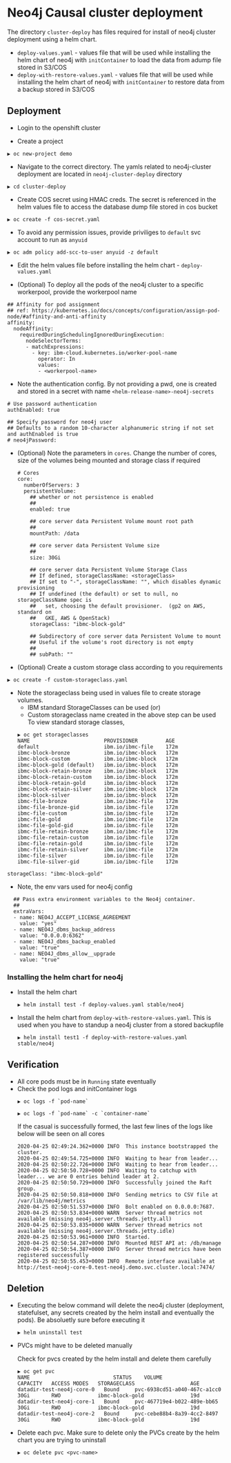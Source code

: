 # Neo4j Causal cluster deployment

The directory `cluster-deploy` has files required for install of neo4j cluster deployment using a helm chart. 

- `deploy-values.yaml` - values file that will be used while installing the helm chart of neo4j with `initContainer` to load the data from adump file stored in S3/COS
- `deploy-with-restore-values.yaml` - values file that will be used while installing the helm chart of neo4j with `initContainer` to restore data from a backup stored in S3/COS


##  Deployment

- Login to the openshift cluster


- Create a project 
```
▶ oc new-project demo
```
- Navigate to the correct directory. The yamls related to neo4j-cluster deployment are located in `neo4j-cluster-deploy` directory
```
▶ cd cluster-deploy
```

- Create COS secret using HMAC creds. The secret is referenced in the helm values file to access the database dump file stored in cos bucket
```
▶ oc create -f cos-secret.yaml
```

- To avoid any permission issues, provide priviliges to `default` svc account to run as `anyuid`
```
▶ oc adm policy add-scc-to-user anyuid -z default
```

- Edit the helm values file before installing the helm chart - `deploy-values.yaml`

- (Optional) To deploy all the pods of the neo4j cluster to a specific workerpool, provide the workerpool name


```
## Affinity for pod assignment
## ref: https://kubernetes.io/docs/concepts/configuration/assign-pod-node/#affinity-and-anti-affinity
affinity:
  nodeAffinity:
    requiredDuringSchedulingIgnoredDuringExecution:
      nodeSelectorTerms:
      - matchExpressions:
        - key: ibm-cloud.kubernetes.io/worker-pool-name
          operator: In
          values:
          - <workerpool-name>
```
- Note the authentication config. By not providing a pwd, one is created and stored in a secret with name `<helm-release-name>-neo4j-secrets`
```
# Use password authentication
authEnabled: true

## Specify password for neo4j user
## Defaults to a random 10-character alphanumeric string if not set and authEnabled is true
# neo4jPassword:
```
- (Optional) Note the parameters in `cores`. Change the number of cores, size of the volumes being mounted and storage class if required
  ```
  # Cores
  core:
    numberOfServers: 3
    persistentVolume:
      ## whether or not persistence is enabled
      ##
      enabled: true

      ## core server data Persistent Volume mount root path
      ##
      mountPath: /data

      ## core server data Persistent Volume size
      ##
      size: 30Gi

      ## core server data Persistent Volume Storage Class
      ## If defined, storageClassName: <storageClass>
      ## If set to "-", storageClassName: "", which disables dynamic provisioning
      ## If undefined (the default) or set to null, no storageClassName spec is
      ##   set, choosing the default provisioner.  (gp2 on AWS, standard on
      ##   GKE, AWS & OpenStack)
      storageClass: "ibmc-block-gold"

      ## Subdirectory of core server data Persistent Volume to mount
      ## Useful if the volume's root directory is not empty
      ##
      ## subPath: ""
  ```
- (Optional) Create a custom storage class according to you requirements 
```
▶ oc create -f custom-storageclass.yaml 
```

- Note the storageclass being used in values file to create storage volumes. 
    - IBM standard StorageClasses can be used (or)
    - Custom storageclass name created in the above step can be used  
    To view standard storage classes,
    ```
    ▶ oc get storageclasses
    NAME                        PROVISIONER         AGE
    default                     ibm.io/ibmc-file    172m
    ibmc-block-bronze           ibm.io/ibmc-block   172m
    ibmc-block-custom           ibm.io/ibmc-block   172m
    ibmc-block-gold (default)   ibm.io/ibmc-block   172m
    ibmc-block-retain-bronze    ibm.io/ibmc-block   172m
    ibmc-block-retain-custom    ibm.io/ibmc-block   172m
    ibmc-block-retain-gold      ibm.io/ibmc-block   172m
    ibmc-block-retain-silver    ibm.io/ibmc-block   172m
    ibmc-block-silver           ibm.io/ibmc-block   172m
    ibmc-file-bronze            ibm.io/ibmc-file    172m
    ibmc-file-bronze-gid        ibm.io/ibmc-file    172m
    ibmc-file-custom            ibm.io/ibmc-file    172m
    ibmc-file-gold              ibm.io/ibmc-file    172m
    ibmc-file-gold-gid          ibm.io/ibmc-file    172m
    ibmc-file-retain-bronze     ibm.io/ibmc-file    172m
    ibmc-file-retain-custom     ibm.io/ibmc-file    172m
    ibmc-file-retain-gold       ibm.io/ibmc-file    172m
    ibmc-file-retain-silver     ibm.io/ibmc-file    172m
    ibmc-file-silver            ibm.io/ibmc-file    172m
    ibmc-file-silver-gid        ibm.io/ibmc-file    172m
    ```
```
storageClass: "ibmc-block-gold"
```
- Note, the env vars used for neo4j config
```
  ## Pass extra environment variables to the Neo4j container.
  ##
  extraVars:
  - name: NEO4J_ACCEPT_LICENSE_AGREEMENT
    value: "yes"
  - name: NEO4J_dbms_backup_address
    value: "0.0.0.0:6362"
  - name: NEO4J_dbms_backup_enabled
    value: "true"
  - name: NEO4J_dbms_allow__upgrade
    value: "true"
```

### Installing the helm chart for neo4j

- Install the helm chart

  ```
  ▶ helm install test -f deploy-values.yaml stable/neo4j
  ```

- Install the helm chart from `deploy-with-restore-values.yaml`. This is used when you have to standup a neo4j cluster from a stored backupfile

  ```
  ▶ helm install test1 -f deploy-with-restore-values.yaml stable/neo4j
  ```

## Verification
- All core pods must be in `Running` state eventually
- Check the pod logs and initContainer logs
  ```
  ▶ oc logs -f `pod-name`
  ```
  ```
  ▶ oc logs -f `pod-name` -c `container-name`
  ```
  If the casual is successfully formed, the last few lines of the logs like below will be seen on all cores
  ```
  2020-04-25 02:49:24.362+0000 INFO  This instance bootstrapped the cluster.
  2020-04-25 02:49:54.725+0000 INFO  Waiting to hear from leader...
  2020-04-25 02:50:22.726+0000 INFO  Waiting to hear from leader...
  2020-04-25 02:50:50.728+0000 INFO  Waiting to catchup with leader... we are 0 entries behind leader at 2.
  2020-04-25 02:50:50.729+0000 INFO  Successfully joined the Raft group.
  2020-04-25 02:50:50.818+0000 INFO  Sending metrics to CSV file at /var/lib/neo4j/metrics
  2020-04-25 02:50:51.537+0000 INFO  Bolt enabled on 0.0.0.0:7687.
  2020-04-25 02:50:53.834+0000 WARN  Server thread metrics not available (missing neo4j.server.threads.jetty.all)
  2020-04-25 02:50:53.835+0000 WARN  Server thread metrics not available (missing neo4j.server.threads.jetty.idle)
  2020-04-25 02:50:53.961+0000 INFO  Started.
  2020-04-25 02:50:54.287+0000 INFO  Mounted REST API at: /db/manage
  2020-04-25 02:50:54.387+0000 INFO  Server thread metrics have been registered successfully
  2020-04-25 02:50:55.453+0000 INFO  Remote interface available at http://test-neo4j-core-0.test-neo4j.demo.svc.cluster.local:7474/
  ```


## Deletion

- Executing the below command will delete the neo4j cluster (deployment, statefulset, any secrets created by the helm install and eventually the pods). Be absoluetly sure before executing it
  ```
  ▶ helm uninstall test
  ```
- PVCs might have to be deleted manually

  Check for pvcs created by the helm install and delete them carefully

  ```
  ▶ oc get pvc
  NAME                           STATUS    VOLUME                     CAPACITY   ACCESS MODES   STORAGECLASS                  AGE
  datadir-test-neo4j-core-0   Bound     pvc-6938cd51-a040-467c-a1cc0   30Gi       RWO            ibmc-block-gold               19d
  datadir-test-neo4j-core-1   Bound     pvc-467719e4-b022-489e-bb65   30Gi       RWO            ibmc-block-gold               19d
  datadir-test-neo4j-core-2   Bound     pvc-cebe88b4-8a39-4cc2-8497   30Gi       RWO            ibmc-block-gold               19d
  ```
- Delete each pvc. Make sure to delete only the PVCs create by the helm chart you are trying to uninstall
  ```
  ▶ oc delete pvc <pvc-name>
  ```

